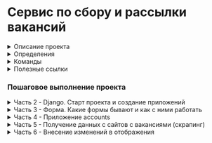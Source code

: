 # Сервис по сбору и рассылки вакансий

<details>
<summary>Описание проекта</summary>

### Научимся
- как скрапить данные с сайтов
- как работает Django и как работают его компонеты между собой
- запускать процессы вне Django
- пользоваться бибилиотеками `requests` и `beautiful soup`
- для оформления интерфейса воспользуемся [Bootstrap](https://getbootstrap.com/)
- разместим наш сайт на сервисе [heroku](https://www.heroku.com/) чтобы он был виден всем

### IDE
- Vs code (Python от Microsofft и Djaneiro - Django Snippets)
- Pycharm

### Полезное
- [Обучающий видеокурс на Udemy.com](https://www.udemy.com/course/site-on-django-3/)
- [Код](https://github.com/olegJF/scraping_service)
</details>

<details>
<summary>Определения</summary>

- `QuerySet` - список объектов заданной модели. QuerySet позволяет читать данные из базы данных, фильтровать и изменять их порядок.
- `ORM` (англ. Object-Relational Mapping, рус. объектно-реляционное отображение, или преобразование) — технология программирования, которая связывает базы данных с концепциями объектно-ориентированных языков программирования, создавая «виртуальную объектную базу данных»... т.е. ORM — прослойка между базой данных и кодом который пишет программист, которая позволяет созданые в программе объекты складывать/получать в/из бд.
- `Bootstrap` — это открытый и бесплатный фреймворк, который используется веб-разработчиками для быстрой вёрстки адаптивных дизайнов сайтов и веб-приложений. Включает в себя HTML- и CSS шаблоны оформления для типографики, веб форм, кнопок, меток, блоков навигации и прочих компонентов веб-интерфейса, включая JavaScript расширения.
- `Requests` — это HTTP-библиотека для языка программирования Python. Цель проекта — сделать HTTP-запросы более простыми и удобными для человека. Документация на [английском](https://requests.readthedocs.io/en/latest/).
- `Beautiful Soup` - представляет собой пакет Python для анализа документов HTML и XML (включая наличие неправильной разметки, то есть незакрытых тегов, названных так в честь супа тегов). Он создает дерево синтаксического анализа для проанализированных страниц, которое можно использовать для извлечения данных из HTML, что полезно для парсинга веб-страниц. Подробнее [здесь](https://www.crummy.com/software/BeautifulSoup/bs4/doc/) и [здесь](https://www.crummy.com/software/BeautifulSoup/bs4/doc.ru/bs4ru.html#)
- `Selenium` - это инструмент для автоматизации действий веб-браузера. В большинстве случаев используется для тестирования Web-приложений, но этим не ограничивается. В частности, он может быть использован для решения рутинных задач администрирования сайта или регулярного получения данных из различных источников (сайтов). Используется редко, однако несет важный характер. Подробнее [здесь](https://www.selenium.dev/) и [здесь](https://www.crummy.com/software/BeautifulSoup/bs4/doc.ru/bs4ru.html#id8).
- `User agent` - идентификационная строка клиентского приложения; обычно используется для приложений, осуществляющих доступ к веб-сайтам — браузеров, поисковых роботов и «пауков», мобильных телефонов и других устройств со встроенным доступом к веб-ресурсам. [Подробнее ...](https://ru.wikipedia.org/wiki/User_agent)


</details>

<details>
<summary>Команды</summary>

### Виртульное окружение
- `python3.10 -m venv venv` - установка venv
- `source venv/bin/activate` - запуск venv
- `pip install --upgrade pip` - обновляем pip
- `pip freeze` - просмотр установеленных бибилиотек в venv
- `deactivate` - выход из venv
- `pip freeze > requirements.txt` - запись установленных библиотек из venv в txt файл
- `pip install -r requirements.txt`- установка всех требуемыех библиотек в venv
### Команды git
- `git reset HEAD` - отменить последний `add`
- `git reset --hard` - сбросить все изменения до последнего комита (может привести к потере результатов работы)
### Установка Django и библиотек
- `pip install django` - установка последней версии django (в качестве бибилиотеки)
- `pip install requests` - установка библиотеки `requests`
- `pip install bs4` - установка библиотеки `beautiful soup`
- `pip install django-jsonfield-backport` - установка библиотеки для сохранения `json`полей в бд `sqlite3`
- `pip install ipython` - установка ipython (прокаченный интерпретатора), который работает с внутренней структоурой django и базой данных
### Запуск и работа с проектом
- `python manage.py makemigrations` - создаем миргации (будущие таблицы в БД)
- `python manage.py migrate` - запуск миграций (базовые настройки для БД)
- `django-admin startproject <name_project> .` - установка django (в качестве приложения)
- `python manage.py startapp <name_project> .` - установка django (в качестве приложения)
- `python manage.py createsuperuser` - создание суперюзера
- `python manage.py runserver` - запуск проекта в браузере `http://127.0.0.1:8000/`
- `python manage.py shell` - запуск интерпретатора, который работает с внутренней структурой django и базой данных
- `python manage.py dumpdata scraping  > <file_name>.json` - сохранение базы даннх в `json` формат (в одну строку)
- `python manage.py dumpdata --indent 2 scraping  > <file_name>.json` - сохранение базы даннх в более удобный для чтения `json` формат
- `python manage.py loaddata <file_name>.json` - загрузка бд из `json` файла
</details>
<details>
<summary>Полезные ссылки</summary>

## Полезные ссылки
- [gitignore.io](https://www.toptal.com/developers/gitignore/) - генерирует удобные `.gitignore` файлы для нашего проекта
- [Django](https://www.djangoproject.com/) - официальная документация
- [Django fun](https://django.fun/) - документация на русском
- [bootstrap color](https://getbootstrap.com/docs/5.2/customize/color/#theme-colors) - цветовая палитра bootstrap
- [MATERIAL DESIGN color](https://m2.material.io/design/color/the-color-system.html#tools-for-picking-colors) - цветовая палитра MD

</details>

### Пошаговое выполнение проекта
<details>
<summary>Часть 2 - Django. Старт проекта и создание приложений</summary>

- `001` Схема работы джанга и его компонентов
<img width="1615" alt="image" src="https://user-images.githubusercontent.com/58044383/206925171-dbd04e9f-4456-4301-b852-f20cc8bc8925.png">

- `003` Перевел админку на русский
<img width="1262" alt="image" src="https://user-images.githubusercontent.com/58044383/206928854-10938b5d-58b6-42bb-86b6-99957e4205c8.png">

- `004` Подключил страницу `/home`
<img width="338" alt="image" src="https://user-images.githubusercontent.com/58044383/207385563-3a193cd2-e2ff-4754-99c8-cb15f3a5aaca.png">

- `005` Добавил текущую дату на страницу `/home`
<img width="400" alt="image" src="https://user-images.githubusercontent.com/58044383/207696337-bfdc0b17-a5bc-4994-b9e5-0a17aad106e9.png">

- `008` Создание миграций - таблички `City` в БД
<img width="708" alt="image" src="https://user-images.githubusercontent.com/58044383/207704015-c049f59e-7913-43de-9d0d-29ea812be8e1.png">

- `008` Вывел таблицу `City` `/admin` + название городов выглядят как они есть
<img width="1208" alt="image" src="https://user-images.githubusercontent.com/58044383/207709105-53b5ac51-0fa6-42bd-b684-223d53e22f95.png">

- `010` - Создал в БД таблицу `Language` (подключаются через миграции)
<img width="860" alt="image" src="https://user-images.githubusercontent.com/58044383/207958323-64aabf8a-70e0-4a24-b39b-ee96e5effe6f.png">
<img width="1143" alt="image" src="https://user-images.githubusercontent.com/58044383/207958624-7997aea5-b180-4fff-9b6c-6f930dc73508.png">

- `013` - Создал в БД таблицу `Vacancy` (подключаются через миграции)
<img width="706" alt="image" src="https://user-images.githubusercontent.com/58044383/208195341-cb7df05b-bde3-44d5-a2ba-0104ac81b25b.png">
<img width="1167" alt="image" src="https://user-images.githubusercontent.com/58044383/208195443-0061f077-9b71-4a0a-803f-808a7e852c76.png">

- `014` - Создание записей в БД через внутренний интерпретатор - кварисет
<img width="1305" alt="image" src="https://user-images.githubusercontent.com/58044383/208277153-06f5f299-0c15-457b-a298-9829aefb1b42.png">
<img width="1130" alt="image" src="https://user-images.githubusercontent.com/58044383/208276215-8d831e52-af52-49f1-bb54-0ce9ce019502.png">

- `015` - Объясняет QuerySet
- `018` - Подключил bootstrap, на стр `home` вывел из БД назване вакансии, url и ее описание
<img width="1057" alt="image" src="https://user-images.githubusercontent.com/58044383/208319970-abd5df50-c3ca-4481-a9c8-b6ae8ab6783d.png">

- `020` - Сделал шапку, вложил вакансии в красивые формочки, середина вложена в контейнер, т.е. расположена строго по центру.
<img width="1046" alt="image" src="https://user-images.githubusercontent.com/58044383/208492639-405ac281-bf78-4e16-95d6-9a37d1eba99e.png">

- `021` - Работа с `Live Tebplates` в `PyCharm`
- `021` - Добавил к описанию город, язык и дату появления объявления.
<img width="1197" alt="image" src="https://user-images.githubusercontent.com/58044383/208549969-3993c778-4875-417e-bc6c-8f017bf57bab.png">
</details>

<details>
<summary>Часть 3 - Форма. Какие формы бывают и как с ними работать</summary>

- `001` - Разместил окошки ввода города и языка
- В командной строке происходит поиск по введеным параметрам
<img width="620" alt="image" src="https://user-images.githubusercontent.com/58044383/208749889-94657010-6260-43e2-be28-cfc0bfd3f517.png">

- `003` - С помощью форм Django поменял окошки
<img width="419" alt="image" src="https://user-images.githubusercontent.com/58044383/208787427-f9a66e54-9026-4e84-ac09-0e5d6be95678.png">

- `004` - Наведение красоты - поменял окошки и кнопку
<img width="691" alt="image" src="https://user-images.githubusercontent.com/58044383/208990727-68fe767f-19a2-4219-8f34-3f5d28d07ebe.png">

- `005` - Выравнивание кнопок по центру
<img width="862" alt="image" src="https://user-images.githubusercontent.com/58044383/208997138-6181a255-309e-4955-a77c-9d878c35f074.png">
</details>

<details>
<summary>Часть 4 - Приложение accounts</summary>

- `001` - Лекция об юзераз и абстрактных юзерах
- `002` - Создали новое приложение `accounts` для авторизиции и переопределения [юзеров](https://docs.djangoproject.com/en/3.0/topics/auth/customizing/#a-full-example)
- `003` - Сохранили базу данный в `json` формат
- `004` - Удаление старой базы `db.sqlite3`, удаление файлов и папки `scraping/migrations`, кроме файла `__init__.py`, создание новой бд и новых миграций
<img width="820" alt="image" src="https://user-images.githubusercontent.com/58044383/209208852-77da0140-fa95-4e10-b269-1691e65a6b14.png">
<img width="1357" alt="image" src="https://user-images.githubusercontent.com/58044383/209210717-18158b07-417f-4a32-95ef-be9e094f14b4.png">
</details>

<details>
<summary>Часть 5 - Получение данных с сайтов с вакансиями (скрапинг)</summary>

- `001` - Несколько слов о том, как получать данные с сайтов.
- `002` - Получение html-страницы с сайта `https://hh.ru/`
<img width="862" alt="image" src="https://user-images.githubusercontent.com/58044383/209395485-4dae3cc0-4a25-42dd-8743-1f92d28318b6.png">

- `003` - Принципы поиска данных внутри html-текста
	Блок со всеми вакансиями `<div class="bloko-columns-wrapper">`
<img width="1199" alt="image" src="https://user-images.githubusercontent.com/58044383/209450248-78bbdb21-d769-4d30-b66a-952be7ecbc8d.png">

	Блок с одной вакансией `<div class="vacancy-serp-item__layout">`
<img width="772" alt="image" src="https://user-images.githubusercontent.com/58044383/209450259-2d8b77c6-c357-4288-86ef-f7e7e401d0b2.png">

	Блок с названием вакансии и ссылкой на нее `<a class="serp-item__title" `
<img width="770" alt="image" src="https://user-images.githubusercontent.com/58044383/209450270-d3b41d28-6406-4f3c-a0cb-b28592351836.png">

	Блок с Названием компании и ссылкой на нее `<div class="vacancy-serp-item__meta-info-company">`
<img width="768" alt="image" src="https://user-images.githubusercontent.com/58044383/209450283-f4c174d4-3ee0-4525-b59b-4c48fcd60d07.png">

	Блок с описанием вакансии `<div class="g-user-content">`
<img width="763" alt="image" src="https://user-images.githubusercontent.com/58044383/209450308-7217f852-5c6e-4885-890d-386ba62324b4.png">

- `004` Сбор (скрапинг) данных с сайта `hh.ru`
- `005` Финализируем функционал для `hh.ru`
<img width="1112" alt="image" src="https://user-images.githubusercontent.com/58044383/209480231-62d6a4ca-80df-40dd-9c26-2b90f7140a6e.png">

- `006 - 009` Сбор данных и финализировние с сайтов `habr.com`, `career.habr.com` и `superjob.ru`
- `010` - Сбор данных со всех трех сайтов
<img width="1288" alt="image" src="https://user-images.githubusercontent.com/58044383/209632443-d2141eda-875f-4289-8a6f-0ad24236906a.png">

- `011` Запуск Django вне самого проекта.
- `012` Сохранение полученных вакансий в БД
<img width="1465" alt="image" src="https://user-images.githubusercontent.com/58044383/209659708-dfc9ef6c-460e-40f7-bfab-225b87111886.png">

- `013` Модель `Error` для сохранения ошибок
<img width="802" alt="image" src="https://user-images.githubusercontent.com/58044383/209666430-81ab2ec0-ae29-47bb-892c-70e5322a5680.png">

- `014` Несоответствие библиотеки jsonfield для Django 3.1.+
- `015` Как и где хранить адреса для парсеров.
- `016` Модель `Url` для парсинга по разным наборам Город-Язык
<img width="809" alt="image" src="https://user-images.githubusercontent.com/58044383/209675177-398de9da-7614-41e7-bc5e-3b063b4307b6.png">

- `017` Получение уникальных наборов пар город-ЯП, из таблицы с пользователями
<img width="1352" alt="image" src="https://user-images.githubusercontent.com/58044383/209679929-c926f976-4bce-4d56-a658-c66e86599fd6.png">

- `018` Получения набора урлов, согласно данных от пользователей.
- `019` Запуск функций скрапинга с полученными из БД данными
<img width="1293" alt="image" src="https://user-images.githubusercontent.com/58044383/209764927-8c9bbdea-f5b6-42bc-8e1b-2ae2b4a16c4a.png">

- `019` Несколько слов об асинхронном запуске функций
- `020` Несколько слов об асинхронном запуске функций
</details>

<details>
<summary>Часть 6 - Внесение изменений в отображения</summary>

- `001` - Реорганизация функций отображения.
<img width="1120" alt="image" src="https://user-images.githubusercontent.com/58044383/210198125-2ce8d63e-a158-458b-8b5f-de5d8b446b00.png">

- `002` - Пагинация. Подключение к функции отображения.

</details>
